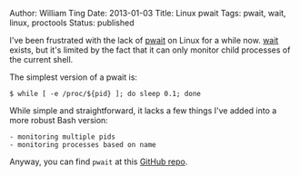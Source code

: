 Author: William Ting
Date: 2013-01-03
Title: Linux pwait
Tags: pwait, wait, linux, proctools
Status: published

I've been frustrated with the lack of [pwait][pw] on Linux for a while now.
[wait][w] exists, but it's limited by the fact that it can only monitor child
processes of the current shell.

The simplest version of a pwait is:

    $ while [ -e /proc/${pid} ]; do sleep 0.1; done

While simple and straightforward, it lacks a few things I've added into a more
robust Bash version:

    - monitoring multiple pids
    - monitoring processes based on name

Anyway, you can find `pwait` at this [GitHub repo][gh].

[pw]: http://www.freebsd.org/cgi/man.cgi?pwait
[w]: http://linux.die.net/man/3/wait
[gh]: https://github.com/wting/pwait
